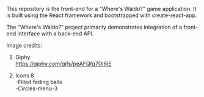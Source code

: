 This repository is the front-end for a "Where's Waldo?" game application. It is built using the React framework and bootstrapped with create-react-app.

The "Where's Waldo?" project primarily demonstrates integration of a front-end interface with a back-end API.

Image credits:
1) Giphy  
  https://giphy.com/gifs/peAFQfg7Ol6IE

2) Icons 8  
  -Filled fading balls  
  -Circles-menu-3

